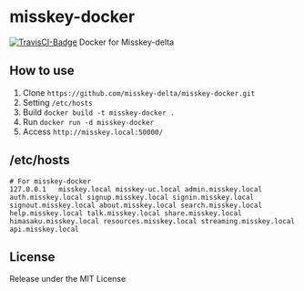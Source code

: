 # misskey-docker
[![TravisCI-Badge](https://api.travis-ci.org/misskey-delta/misskey-docker.svg?branch=master)](https://travis-ci.org/misskey-delta/misskey-docker)
Docker for Misskey-delta

## How to use

1. Clone `https://github.com/misskey-delta/misskey-docker.git`
2. Setting `/etc/hosts`
3. Build `docker build -t misskey-docker .`
4. Run `docker run -d misskey-docker`
5. Access `http://misskey.local:50000/`

## /etc/hosts

```
# For misskey-docker
127.0.0.1   misskey.local misskey-uc.local admin.misskey.local auth.misskey.local signup.misskey.local signin.misskey.local signout.misskey.local about.misskey.local search.misskey.local help.misskey.local talk.misskey.local share.misskey.local himasaku.misskey.local resources.misskey.local streaming.misskey.local api.misskey.local
```

## License

Release under the MIT License
